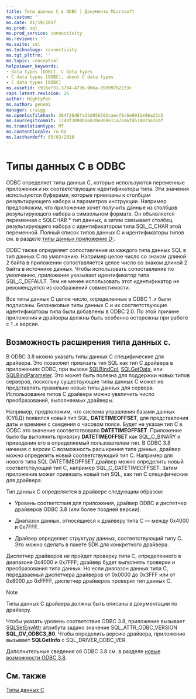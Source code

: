 ```yaml
---
title: Типы данных C в ODBC | Документы Microsoft
ms.custom: ''
ms.date: 01/19/2017
ms.prod: sql
ms.prod_service: connectivity
ms.reviewer: ''
ms.suite: sql
ms.technology: connectivity
ms.tgt_pltfrm: ''
ms.topic: conceptual
helpviewer_keywords:
- data types [ODBC], C data types
- C data types [ODBC], about C data types
- C data types [ODBC]
ms.assetid: c91bef31-3794-4736-966a-d50997b2233c
caps.latest.revision: 26
author: MightyPen
ms.author: genemi
manager: craigg
ms.openlocfilehash: 384f26d8fa33d956582caecf8c6e0911e96a23d5
ms.sourcegitcommit: 1740f3090b168c0e809611a7aa6fd514075616bf
ms.translationtype: MT
ms.contentlocale: ru-RU
ms.lasthandoff: 05/03/2018
---
```

# <a name="c-data-types-in-odbc"></a>Типы данных C в ODBC
ODBC определяет типы данных C, которые используются переменные приложения и их соответствующие идентификаторы типа. Эти значения используются буферами, которые привязаны к столбцам результирующего набора и параметров инструкции. Например предположим, что приложение хочет получить данные из столбцов результирующего набора в символьном формате. Он объявляется переменная с SQLCHAR * тип данных, а затем связывает столбец результирующего набора с идентификатором типа SQL_C_CHAR этой переменной. Полный список типов данных C и идентификаторы типов см. в разделе [типы данных приложение D:](../../../odbc/reference/appendixes/appendix-d-data-types.md).  
  
 ODBC также определяет сопоставление из каждого типа данных SQL в тип данных C по умолчанию. Например целое число со знаком длиной 2 байта в приложении сопоставляется целое число со знаком длиной 2 байта в источнике данных. Чтобы использовать сопоставление по умолчанию, приложение указывает идентификатор типа SQL_C_DEFAULT. Тем не менее использовать этот идентификатор не рекомендуется из соображений совместимости.  
  
 Все типы данных C целое число, определенные в ODBC 1 *.x* были подписаны. Беззнаковые типы данных C и их соответствующие идентификаторы типа были добавлены в ODBC 2.0. По этой причине приложения и драйверы должны быть особенно осторожны при работе с 1 *.x* версии.  
  
## <a name="c-data-type-extensibility"></a>Возможность расширения типа данных c.  
 В ODBC 3.8 можно указать типы данных C специфические для драйвера. Это позволяет привязать тип SQL как тип C драйвера в приложениях ODBC, при вызове [SQLBindCol](../../../odbc/reference/syntax/sqlbindcol-function.md), [SQLGetData](../../../odbc/reference/syntax/sqlgetdata-function.md), или [SQLBindParameter](../../../odbc/reference/syntax/sqlbindparameter-function.md). Это может быть полезна для поддержки новых типов серверов, поскольку существующие типы данных C может не представлять правильно новые типы данных для сервера. Использование типов C драйвера можно увеличить число преобразований, выполняемых драйверы.  
  
 Например, предположим, что система управления базами данных (СУБД) появился новый тип SQL, **DATETIMEOFFSET**, для представления даты и времени с сведения о часовом поясе. Будет не указан тип C в ODBC это значение соответствовало **DATETIMEOFFSET**. Приложение было бы выполнить привязку **DATETIMEOFFSET** как SQL_C_BINARY и приведения его в определяемый пользователем тип. В ODBC 3.8 начиная с версии C возможность расширения типа данных, драйвер можно определить новый соответствующий тип C. Например для нового типа SQL DATETIMEOFFSET драйвер можно определить новый соответствующий тип C, например SQL_C_DATETIMEOFFSET. Затем приложение может привязать новый тип SQL, как тип C специфические для драйвера.  
  
 Тип данных C определяется в драйвере следующим образом:  
  
-   Уровень соответствия для приложения, драйвер ODBC и диспетчер драйверов ODBC 3.8 (или более поздней версии).  
  
-   Диапазон данных, относящиеся к драйверу типа C — между 0x4000 и 0x7FFF.  
  
-   Драйвер определяет структуру данных, соответствующий типу C.  Это можно сделать в пакете SDK для конкретного драйвера.  
  
 Диспетчер драйверов не пройдет проверку типа C, определенного в диапазоне 0x4000 и 0x7FFF; драйвер будет выполнять проверки и преобразования типа данных. Но если диапазон данных типа C, передаваемый диспетчера драйверов от 0x0000 до 0x3FFF или от 0x8000 до 0xFFFF, диспетчер драйверов проверит тип данных C.  
  
> [!NOTE]  
>  Типы данных C драйвера должны быть описаны в документации по драйверу.  
  
 Чтобы указать уровень соответствия ODBC 3.8, приложение вызывает [SQLSetEnvAttr](../../../odbc/reference/syntax/sqlsetenvattr-function.md) атрибута задано значение SQL_ATTR_ODBC_VERSION **SQL_OV_ODBC3_80**. Чтобы определить версию драйвера, приложение вызывает **SQLGetInfo** с SQL_DRIVER_ODBC_VER.  
  
 Дополнительные сведения об ODBC 3.8 см. в разделе [новые возможности ODBC 3.8](../../../odbc/reference/what-s-new-in-odbc-3-8.md).  
  
## <a name="see-also"></a>См. также  
 [Типы данных C](../../../odbc/reference/appendixes/c-data-types.md)
